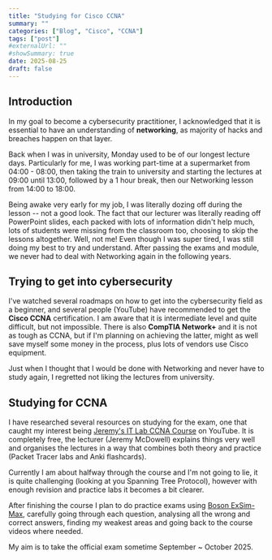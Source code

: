 ```yaml
---
title: "Studying for Cisco CCNA"
summary: ""
categories: ["Blog", "Cisco", "CCNA"]
tags: ["post"]
#externalUrl: ""
#showSummary: true
date: 2025-08-25
draft: false
---
```


## Introduction

In my goal to become a cybersecurity practitioner, I acknowledged that it is essential to have an understanding of **networking**, as majority of hacks and breaches happen on that layer.

Back when I was in university, Monday used to be of our longest lecture days. Particularly for me, I was working part-time at a supermarket from 04:00 - 08:00, then taking the train to university and starting the lectures at 09:00 until 13:00, followed by a 1 hour break, then our Networking lesson from 14:00 to 18:00.

Being awake very early for my job, I was literally dozing off during the lesson -- not a good look. The fact that our lecturer was literally reading off PowerPoint slides, each packed with lots of information didn't help much, lots of students were missing from the classroom too, choosing to skip the lessons altogether. Well, not me! Even though I was super tired, I was still doing my best to try and understand. After passing the exams and module, we never had to deal with Networking again in the following years.

## Trying to get into cybersecurity

I've watched several roadmaps on how to get into the cybersecurity field as a beginner, and several people (YouTube) have recommended to get the **Cisco CCNA** certification. I am aware that it is intermediate level and quite difficult, but not impossible. There is also **CompTIA Network+** and it is not as tough as CCNA, but if I'm planning on achieving the latter, might as well save myself some money in the process, plus lots of vendors use Cisco equipment.

Just when I thought that I would be done with Networking and never have to study again, I regretted not liking the lectures from university.

## Studying for CCNA

I have researched several resources on studying for the exam, one that caught my interest being [Jeremy's IT Lab CCNA Course](https://youtube.com/playlist?list=PLxbwE86jKRgMpuZuLBivzlM8s2Dk5lXBQ&si=kSISMCiQAWcTQ7eu) on YouTube. It is completely free, the lecturer (Jeremy McDowell) explains things very well and organises the lectures in a way that combines both theory and practice (Packet Tracer labs and Anki flashcards).

Currently I am about halfway through the course and I'm not going to lie, it is quite challenging (looking at you Spanning Tree Protocol), however with enough revision and practice labs it becomes a bit clearer.

After finishing the course I plan to do practice exams using [Boson ExSim-Max](https://www.boson.com/exsim-max-practice-exams), carefully going through each question, analysing all the wrong and correct answers, finding my weakest areas and going back to the course videos where needed.

My aim is to take the official exam sometime September ~ October 2025.